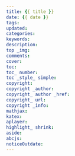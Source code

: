 ```yaml
---
title: {{ title }}
date: {{ date }}
tags:
updated: 
categories: 
keywords: 
description: 
top _img: 
comments: 
cover: 
toc: 
toc_ number: 
toc _style_ simple: 
copyright: 
copyright _author: 
copyright_ author _href: 
copyright_ url: 
copyright _info: 
mathjax: 
katex: 
aplayer: 
highlight_ shrink: 
aside: 
abcjs: 
noticeOutdate:
---
```

